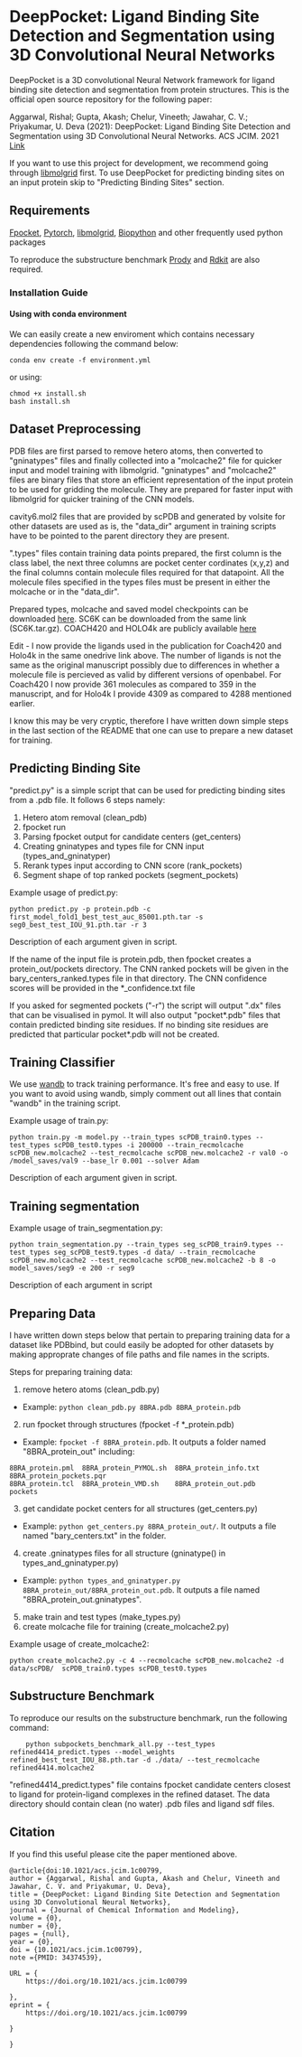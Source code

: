 # DeepPocket: Ligand Binding Site Detection and Segmentation using 3D Convolutional Neural Networks

DeepPocket is a 3D convolutional Neural Network framework for ligand binding site detection and segmentation from protein structures. This is the official open source repository for the following paper:

Aggarwal, Rishal; Gupta, Akash; Chelur, Vineeth; Jawahar, C. V.; Priyakumar, U. Deva (2021): DeepPocket: Ligand Binding Site Detection and Segmentation using 3D Convolutional Neural Networks. ACS JCIM. 2021 [Link](https://pubs.acs.org/doi/10.1021/acs.jcim.1c00799) 

If you want to use this project for development, we recommend going through [libmolgrid](https://github.com/gnina/libmolgrid) first. To use DeepPocket for predicting binding sites on an input protein skip to "Predicting Binding Sites" section. 

## Requirements

[Fpocket](https://github.com/Discngine/fpocket), [Pytorch](https://pytorch.org/), [libmolgrid](https://github.com/gnina/libmolgrid), [Biopython](https://biopython.org/) and other frequently used python packages

To reproduce the substructure benchmark [Prody](https://prody.csb.pitt.edu/) and [Rdkit](https://www.rdkit.org/) are also required.

### Installation Guide
#### Using with conda environment
We can easily create a new enviroment which contains necessary dependencies following the command below:
```
conda env create -f environment.yml
```

or using:
```
chmod +x install.sh
bash install.sh
```

## Dataset Preprocessing

PDB files are first parsed to remove hetero atoms, then converted to "gninatypes" files and finally collected into a "molcache2" file for quicker input and model training with libmolgrid. "gninatypes" and "molcache2" files are binary files that store an efficient representation of the input protein to be used for gridding the molecule. They are prepared for faster input with libmolgrid for quicker training of the CNN models.

cavity6.mol2 files that are provided by scPDB and generated by volsite for other datasets are used as is, the "data_dir" argument in training scripts have to be pointed to the parent directory they are present.

".types" files contain training data points prepared, the first column is the class label, the next three columns are pocket center cordinates (x,y,z) and the final columns contain molecule files required for that datapoint. All the molecule files specified in the types files must be present in either the molcache or in the "data_dir". 

Prepared types, molcache and saved model checkpoints can be downloaded [here](https://pitt-my.sharepoint.com/:u:/g/personal/ria43_pitt_edu/EUihPbBXe8VNtHhHNBuaNk8B3nNVtTZQ5c2ofxnmSoHLxw?e=9m9bxQ). SC6K can be downloaded from the same link (SC6K.tar.gz). COACH420 and HOLO4k are publicly available [here](https://github.com/rdk/p2rank-datasets)

Edit - I now provide the ligands used in the publication for Coach420 and Holo4k in the same onedrive link above. The number of ligands is not the same as the original manuscript possibly due to differences in whether a molecule file is percieved as valid by different versions of openbabel. For Coach420 I now provide 361 molecules as compared to 359 in the manuscript, and for Holo4k I provide 4309 as compared to 4288 mentioned earlier.   

I know this may be very cryptic, therefore I have written down simple steps in the last section of the README that one can use to prepare a new dataset for training. 

## Predicting Binding Site

"predict.py" is a simple script that can be used for predicting binding sites from a .pdb file. It follows 6 steps namely:
1) Hetero atom removal (clean_pdb)
2) fpocket run
3) Parsing fpocket output for candidate centers (get_centers)
4) Creating gninatypes and types file for CNN input (types_and_gninatyper)
5) Rerank types input according to CNN score (rank_pockets)
6) Segment shape of top ranked pockets (segment_pockets)

Example usage of predict.py:

    python predict.py -p protein.pdb -c first_model_fold1_best_test_auc_85001.pth.tar -s seg0_best_test_IOU_91.pth.tar -r 3

Description of each argument given in script.

If the name of the input file is protein.pdb, then fpocket creates a protein_out/pockets directory. The CNN ranked pockets will be given in the bary_centers_ranked.types file in that directory. The CNN confidence scores will be provided in the *_confidence.txt file

If you asked for segmented pockets ("-r") the script will output ".dx" files that can be visualised in pymol. It will also output "pocket*.pdb" files that contain predicted binding site residues. If no binding site residues are predicted that particular pocket*.pdb will not be created.

## Training Classifier

We use [wandb](https://wandb.ai/site) to track training performance. It's free and easy to use. If you want to avoid using wandb, simply comment out all lines that contain "wandb" in the training script.

Example usage of train.py:

    python train.py -m model.py --train_types scPDB_train0.types --test_types scPDB_test0.types -i 200000 --train_recmolcache scPDB_new.molcache2 --test_recmolcache scPDB_new.molcache2 -r val0 -o /model_saves/val9 --base_lr 0.001 --solver Adam 

Description of each argument given in script.

## Training segmentation

Example usage of train_segmentation.py:

    python train_segmentation.py --train_types seg_scPDB_train9.types --test_types seg_scPDB_test9.types -d data/ --train_recmolcache scPDB_new.molcache2 --test_recmolcache scPDB_new.molcache2 -b 8 -o model_saves/seg9 -e 200 -r seg9
    
Description of each argument in script

## Preparing Data

I have written down steps below that pertain to preparing training data for a dataset like PDBbind, but could easily be adopted for other datasets by making approprate changes of file paths and file names in the scripts.

Steps for preparing training data:

1) remove hetero atoms (clean_pdb.py)
- Example: `python clean_pdb.py 8BRA.pdb 8BRA_protein.pdb`
2) run fpocket through structures (fpocket -f *_protein.pdb)
- Example: `fpocket -f 8BRA_protein.pdb`. It outputs a folder named "8BRA_protein_out" including: 
```
8BRA_protein.pml  8BRA_protein_PYMOL.sh  8BRA_protein_info.txt  8BRA_protein_pockets.pqr
8BRA_protein.tcl  8BRA_protein_VMD.sh    8BRA_protein_out.pdb   pockets
```
3) get candidate pocket centers for all structures (get_centers.py)
- Example: `python get_centers.py 8BRA_protein_out/`. It outputs a file named "bary_centers.txt" in the folder.
4) create .gninatypes files for all structure (gninatype() in types_and_gninatyper.py)
- Example: `python types_and_gninatyper.py 8BRA_protein_out/8BRA_protein_out.pdb`. It outputs a file named "8BRA_protein_out.gninatypes".
5) make train and test types (make_types.py)
6) create molcache file for training (create_molcache2.py)

Example usage of create_molcache2:

	python create_molcache2.py -c 4 --recmolcache scPDB_new.molcache2 -d data/scPDB/  scPDB_train0.types scPDB_test0.types

## Substructure Benchmark

To reproduce our results on the substructure benchmark, run the following command:
     
        python subpockets_benchmark_all.py --test_types refined4414_predict.types --model_weights refined_best_test_IOU_88.pth.tar -d ./data/ --test_recmolcache refined4414.molcache2

"refined4414_predict.types" file contains fpocket candidate centers closest to ligand for protein-ligand complexes in the refined dataset.
The data directory should contain clean (no water) .pdb files and ligand sdf files.

## Citation

If you find this useful please cite the paper mentioned above.

	@article{doi:10.1021/acs.jcim.1c00799,
    author = {Aggarwal, Rishal and Gupta, Akash and Chelur, Vineeth and Jawahar, C. V. and Priyakumar, U. Deva},
    title = {DeepPocket: Ligand Binding Site Detection and Segmentation using 3D Convolutional Neural Networks},
    journal = {Journal of Chemical Information and Modeling},
    volume = {0},
    number = {0},
    pages = {null},
    year = {0},
    doi = {10.1021/acs.jcim.1c00799},
    note ={PMID: 34374539},

    URL = { 
        https://doi.org/10.1021/acs.jcim.1c00799
    
    },
    eprint = { 
        https://doi.org/10.1021/acs.jcim.1c00799
    
    }

    }

